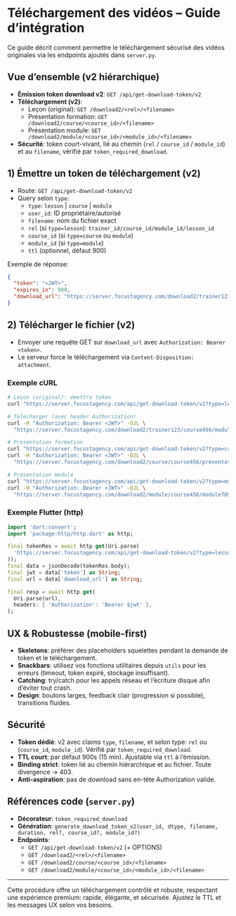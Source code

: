 # Téléchargement des vidéos – Guide d’intégration

Ce guide décrit comment permettre le téléchargement sécurisé des vidéos originales via les endpoints ajoutés dans `server.py`.

## Vue d’ensemble (v2 hiérarchique)
- **Émission token download v2**: `GET /api/get-download-token/v2`
- **Téléchargement (v2)**:
  - Leçon (original): `GET /download2/<rel>/<filename>`
  - Présentation formation: `GET /download2/course/<course_id>/<filename>`
  - Présentation module: `GET /download2/module/<course_id>/<module_id>/<filename>`
- **Sécurité**: token court-vivant, lié au chemin (`rel` / `course_id` / `module_id`) et au `filename`, vérifié par `token_required_download`.

## 1) Émettre un token de téléchargement (v2)
- Route: `GET /api/get-download-token/v2`
- Query selon `type`:
  - `type`: `lesson` | `course` | `module`
  - `user_id`: ID propriétaire/autorisé
  - `filename`: nom du fichier exact
  - `rel` (si `type=lesson`): `trainer_id/course_id/module_id/lesson_id`
  - `course_id` (si `type=course` ou `module`)
  - `module_id` (si `type=module`)
  - `ttl` (optionnel, défaut 900)

Exemple de réponse:
```json
{
  "token": "<JWT>",
  "expires_in": 900,
  "download_url": "https://server.focustagency.com/download2/trainer123/course456/module789/lesson001/Video.mp4"
}
```

## 2) Télécharger le fichier (v2)
- Envoyer une requête GET sur `download_url` avec `Authorization: Bearer <token>`.
- Le serveur force le téléchargement via `Content-Disposition: attachment`.

### Exemple cURL
```bash
# Leçon (original): émettre token
curl "https://server.focustagency.com/api/get-download-token/v2?type=lesson&user_id=trainer123&rel=trainer123/course456/module789/lesson001&filename=Video.mp4&ttl=900"

# Télécharger (avec header Authorization)
curl -H "Authorization: Bearer <JWT>" -OJL \
  "https://server.focustagency.com/download2/trainer123/course456/module789/lesson001/Video.mp4"

# Présentation formation
curl "https://server.focustagency.com/api/get-download-token/v2?type=course&user_id=trainer123&course_id=course456&filename=presentation.mp4"
curl -H "Authorization: Bearer <JWT>" -OJL \
  "https://server.focustagency.com/download2/course/course456/presentation.mp4"

# Présentation module
curl "https://server.focustagency.com/api/get-download-token/v2?type=module&user_id=trainer123&course_id=course456&module_id=module789&filename=presentation.mp4"
curl -H "Authorization: Bearer <JWT>" -OJL \
  "https://server.focustagency.com/download2/module/course456/module789/presentation.mp4"
```

### Exemple Flutter (http)
```dart
import 'dart:convert';
import 'package:http/http.dart' as http;

final tokenRes = await http.get(Uri.parse(
  'https://server.focustagency.com/api/get-download-token/v2?type=lesson&user_id=$userId&rel=$rel&filename=$filename&ttl=900',
));
final data = jsonDecode(tokenRes.body);
final jwt = data['token'] as String;
final url = data['download_url'] as String;

final resp = await http.get(
  Uri.parse(url),
  headers: { 'Authorization': 'Bearer $jwt' },
);
```

## UX & Robustesse (mobile-first)
- **Skeletons**: préférer des placeholders squelettes pendant la demande de token et le téléchargement.
- **Snackbars**: utilisez vos fonctions utilitaires depuis `utils` pour les erreurs (timeout, token expiré, stockage insuffisant).
- **Catching**: try/catch pour les appels réseau et l’écriture disque afin d’éviter tout crash.
- **Design**: boutons larges, feedback clair (progression si possible), transitions fluides.

## Sécurité
- **Token dédié**: v2 avec claims `type`, `filename`, et selon type: `rel` ou (`course_id`, `module_id`). Vérifié par `token_required_download`.
- **TTL court**: par défaut 900s (15 min). Ajustable via `ttl` à l’émission.
- **Binding strict**: token lié au chemin hiérarchique et au fichier. Toute divergence → 403.
- **Anti-aspiration**: pas de download sans en-tête Authorization valide.

## Références code (`server.py`)
- **Décorateur**: `token_required_download`
- **Génération**: `generate_download_token_v2(user_id, dtype, filename, duration, rel?, course_id?, module_id?)`
- **Endpoints**:
  - `GET /api/get-download-token/v2` (+ OPTIONS)
  - `GET /download2/<rel>/<filename>`
  - `GET /download2/course/<course_id>/<filename>`
  - `GET /download2/module/<course_id>/<module_id>/<filename>`

---
Cette procédure offre un téléchargement contrôlé et robuste, respectant une expérience premium: rapide, élégante, et sécurisée. Ajustez le TTL et les messages UX selon vos besoins.
